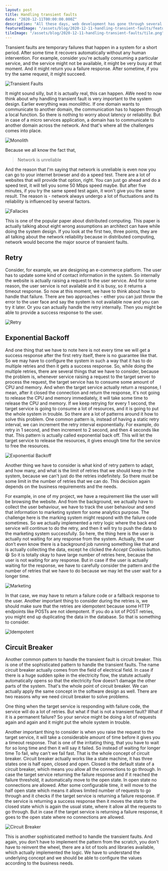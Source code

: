 ```yaml
---
layout: post
title: Handling transient faults
date: "2020-12-11T00:00:00.000Z"
description: "All these days, web development has gone through several changes and improvements. Days are gone, when HTML, CSS and JS are hand-curated and deployed into a static storage server through FTP. With that approach, each HTML file might represent a web page and share common stylesheets and scripts."
featuredImage: "/assets/blog/2020-12-11-handling-transient-faults/featured.jpg"
tileImage: "/assets/blog/2020-12-11-handling-transient-faults/tile.png"
---
```


Transient faults are temporary failures that happen in a system for a short period. After some time it recovers automatically without any human intervention. For example, consider you're actually consuming a particular service, and the service might not be available, it might be very busy at that moment. And it might return you a failure response. After sometime, if you try the same request, it might succeed. 

![Transient Faults](/assets/blog/2020-12-11-handling-transient-faults/transient-faults.png "Transient Faults")  

It might sound silly, but it is actually real, this can happen. AWe need to now think about why handling transient fault is very important to the system design. Earlier everything was monolithic. If one domain wants to communicate to another domain, the communication has to happen through a local function. So there is nothing to worry about latency or reliability. But in case of a micro services application, a domain has to communicate to another domain across the network. And that's where all the challenges comes into place. 

![Monolith](/assets/blog/2020-12-11-handling-transient-faults/monolith.png "Monolith")  

Because we all know the fact that, 


> Network is unreliable 

And the reason that I'm saying that network is unreliable is even now you can go to your internet browser and do a speed test. There are a lot of websites that will provide that option, right. You can just go ahead and do a speed test, it will tell you some 50 Mbps speed maybe. But after five minutes, if you try the same speed test again, it won't give you the same result. The reason is - network always undergo a lot of fluctuations and its reliability is influenced by several factors. 

![Fallacies](/assets/blog/2020-12-11-handling-transient-faults/fallacies.png "Fallacies")  

This is one of the popular paper about distributed computing. This paper is actually talking about eight wrong assumptions an architect can have while doing the system design. If you look at the first two, three points, they are all talking about the network reliability because in distributed computing, network would become the major source of transient faults. 

## Retry

Consider, for example, we are designing an e-commerce platform. The user has to update some kind of contact information in the system. So internally the website is actually raising a request to the user service. And for some reason, the user service is not available and it is busy, so it returns a timeout response. So now at this moment, we have to think about how to handle that failure. There are two approaches - either you can just throw the error to the user face and say the system is not available now and you can try it later. Or you can actually handle the retry internally. Then you might be able to provide a success response to the user. 

![Retry](/assets/blog/2020-12-11-handling-transient-faults/retry.png "Retry")  

## Exponential Backoff

And one thing that we have to note here is not every time we will get a success response after the first retry itself, there is no guarantee like that. So we may have to configure the system in such a way that it has to do multiple retries and then it gets a success response. So, while doing the multiple retries, there are several things that we have to consider, because the problem is, whenever service raising a request to the target server to process the request, the target service has to consume some amount of CPU and memory. And when the target service actually return a response, I mean, after it closed the connection and return the response, it's not going to release the CPU and memory immediately, it will take some time to release the CPU and memory. If we keep retrying for every 1 second, the target service is going to consume a lot of resources, and it is going to put the whole system in trouble. So there are a lot of patterns around it how to solve this problem. One common pattern is, instead of having a static retry interval, we can increment the retry interval exponentially. For example, do retry in 1 second, and then increment to 2 second, and then 4 seconds like that. This pattern is actually called exponential back off. This will let the target service to release the resources, it gives enough time for the service to free the resources.

![Exponential Backoff](/assets/blog/2020-12-11-handling-transient-faults/exponential-backoff.png "Exponential Backoff")  

Another thing we have to consider is what kind of retry pattern to adapt, and how many, and what is the limit of retries that we should keep in the system, because we can't just do the retries indefinitely. So there must be some limit in the number of retries that we can do. This decision again depends on the business requirements and the needs. 

For example, in one of my project, we have a requirement like the user will be browsing the website. And from the background, we actually have to collect the user behaviour, we have to track the user behaviour and send that information to marketing system for some analytics purpose. The challenge here is the marking system might respond with the failure code sometimes. So we actually implemented a retry logic where the back end service will continue to do the retry, and then it will try to push the data to the marketing system successfully. So here, the thing here is the user is actually not waiting for any response from the system. Actually, the user don’t even know there is a background job running something like that and is actually collecting the data, except he clicked the *Accept Cookies* button. 😆 So it is totally okay to have large number of retries here, because the user is not waiting for any response. But in case if the user is actually waiting for the response, we have to carefully consider the pattern and the number of retries that we have to do because we may let the user wait for a longer time. 

![Marketing](/assets/blog/2020-12-11-handling-transient-faults/marketing.png "Marketing")  

In that case, we may have to return a failure code or a fallback response to the user. Another important thing to consider during the retries is, we should make sure that the retries are idempotent because some HTTP endpoints like POSTs are not idempotent. If you do a lot of POST retries, you might end up duplicating the data in the database. So that is something to consider. 

![Idempotent](/assets/blog/2020-12-11-handling-transient-faults/idempotent.jpg "Idempotent")  

## Circuit Breaker

Another common pattern to handle the transient fault is circuit breaker. This is one of the sophisticated pattern to handle the transient faults. The name circuit breaker actually comes from the field of electrical field. In case if there is a huge sudden spike in the electricity flow, the statute actually automatically opens so that the electricity flow doesn't damage the other parts of the system. That's the whole point of circuit breaker. We can actually apply the same concept in the software design as well. There are two reasons why we need circuit breaker to solve problems. 

One thing when the target service is responding with failure code, the service will do a lot of retries. But what if that is not a transient fault? What if it is a permanent failure? So your service might be doing a lot of requests again and again and it might put the whole system in trouble.

Another important thing to consider is when you raise the request to the target service, it will take a considerable amount of time before it gives you a timeout response. That is one of the irritating thing, that you have to wait for so long time and then it will say it failed. So instead of waiting for longer time To fail, why can't we fail fast. That is the whole concept of circuit breaker. Circuit breaker actually works like a state machine, it has three states one is half open, closed and open. Closed is the default state of a circuit breaker, which means you allow all the connections to go through. In case the target service returning the failure response and if it reached the failure threshold, it automatically move to the open state. In open state no connections are allowed. After some configurable time, it will move to the half open state which means it allows limited number of requests to go through and it checks if the target service is returning a failure response. If the service is returning a success response then it moves the state to the closed state which is again the usual state, where it allow all the requests to go through. But in case if the target service is returning a failure response, it goes to the open state where no connections are allowed. 

![Circuit Breaker](/assets/blog/2020-12-11-handling-transient-faults/cb.png "Circuit Breaker")  

This is another sophisticated method to handle the transient faults. And again, you don't have to implement the pattern from the scratch, you don't have to reinvent the wheel, there are a lot of tools and libraries available, which actually implemented the logic. We have to understand the underlying concept and we should be able to configure the values according to the business needs.

